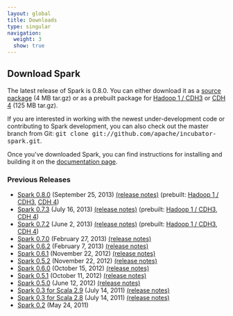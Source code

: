 ```yaml
---
layout: global
title: Downloads
type: singular
navigation:
  weight: 3
  show: true
---
```


<h2>Download Spark</h2>
The latest release of Spark is 0.8.0. You can either download it as a <a href="http://spark-project.org/download/spark-0.8.0-incubating.tgz">source package</a> (4 MB tar.gz) or as a prebuilt package for <a href="http://spark-project.org/download/spark-0.8.0-incubating-bin-hadoop1.tgz">Hadoop 1 / CDH3</a> or <a href="http://spark-project.org/download/spark-0.8.0-incubating-bin-cdh4.tgz">CDH 4</a> (125 MB tar.gz).

If you are interested in working with the newest under-development code or contributing to Spark development, you can also check out the master branch from Git: <tt>git clone git://github.com/apache/incubator-spark.git</tt>.

Once you've downloaded Spark, you can find instructions for installing and building it on the <a href="{{site.url}}documentation.html">documentation page</a>.
<h3>Previous Releases</h3>
<ul>
	<li><a href="http://spark-project.org/download/spark-0.8.0-incubating.tgz">Spark 0.8.0</a> (September 25, 2013) <a href="{{site.url}}releases/spark-release-0-8-0.html">(release notes)</a> (prebuilt: <a href="http://spark-project.org/download/spark-0.8.0-incubating-bin-hadoop1.tgz">Hadoop 1 / CDH3</a>, <a href="http://spark-project.org/download/spark-0.8.0-incubating-bin-cdh4.tgz">CDH 4</a>)</li>
	<li><a href="http://spark-project.org/download/spark-0.7.3-sources.tgz">Spark 0.7.3</a> (July 16, 2013) <a href="{{site.url}}releases/spark-release-0-7-3.html">(release notes)</a> (prebuilt: <a href="http://spark-project.org/download/spark-0.7.3-prebuilt-hadoop1.tgz">Hadoop 1 / CDH3</a>, <a href="http://spark-project.org/download/spark-0.7.3-prebuilt-cdh4.tgz">CDH 4</a>)</li>
	<li><a href="http://spark-project.org/download/spark-0.7.2-sources.tgz">Spark 0.7.2</a> (June 2, 2013) <a href="{{site.url}}releases/spark-release-0-7-2.html">(release notes)</a> (prebuilt: <a href="http://spark-project.org/download/spark-0.7.2-prebuilt-hadoop1.tgz">Hadoop 1 / CDH3</a>, <a href="http://spark-project.org/download/spark-0.7.2-prebuilt-cdh4.tgz">CDH 4</a>)</li>
	<li><a href="http://spark-project.org/download/spark-0.7.0-sources.tgz">Spark 0.7.0</a> (February 27, 2013) <a href="{{site.url}}releases/spark-release-0-7-0.html">(release notes)</a></li>
	<li><a href="http://spark-project.org/download/spark-0.6.2-sources.tgz">Spark 0.6.2</a> (February 7, 2013) <a href="{{site.url}}releases/spark-release-0-6-2.html">(release notes)</a></li>
	<li><a href="http://spark-project.org/download-spark-0.6.1-sources-tgz">Spark 0.6.1</a> (November 22, 2012) <a href="{{site.url}}releases/spark-release-0-6-1.html">(release notes)</a></li>
	<li><a href="http://spark-project.org/download-spark-0.5.2-sources-tgz">Spark 0.5.2</a> (November 22, 2012) <a href="{{site.url}}releases/spark-release-0-5-2.html">(release notes)</a></li>
	<li><a href="http://spark-project.org/download-spark-0.6.0-sources-tgz">Spark 0.6.0</a> (October 15, 2012) <a href="{{site.url}}releases/spark-release-0-6-0.html">(release notes)</a></li>
	<li><a href="http://spark-project.org/download-spark-0.5.1-sources-tgz">Spark 0.5.1</a> (October 11, 2012) <a href="{{site.url}}releases/spark-release-0-5-1.html">(release notes)</a></li>
	<li><a href="http://spark-project.org/download-spark-0.5.0-sources-tgz">Spark 0.5.0</a> (June 12, 2012) <a href="{{site.url}}releases/spark-release-0-5-0.html">(release notes)</a></li>
	<li><a href="http://spark-project.org/download-spark-0.3-for-scala-2-9-sources-tgz">Spark 0.3 for Scala 2.9</a> (July 14, 2011) <a href="{{site.url}}releases/spark-release-0-3.html">(release notes)</a></li>
	<li><a href="http://spark-project.org/download-spark-0.3-for-scala-2-8-sources-tgz">Spark 0.3 for Scala 2.8</a> (July 14, 2011) <a href="{{site.url}}releases/spark-release-0-3.html">(release notes)</a></li>
	<li><a href="http://spark-project.org/download-spark-0.2-sources-tgz">Spark 0.2</a> (May 24, 2011)</li>
</ul>

